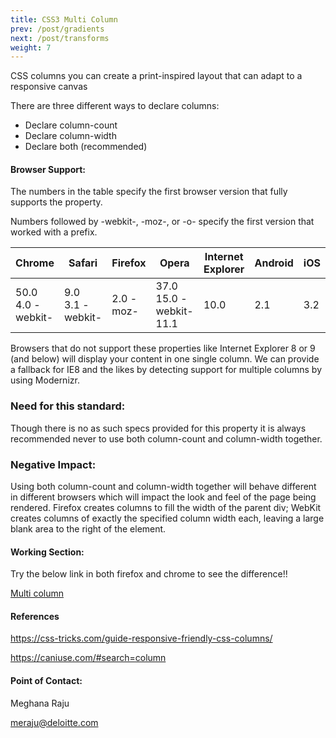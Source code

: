 ```yaml
---
title: CSS3 Multi Column
prev: /post/gradients
next: /post/transforms
weight: 7
---
```



<p>CSS columns you can create a print-inspired layout  that can adapt to a responsive canvas</p>

<p> There are three different ways to declare columns:</p>

<ul>
  <li>Declare column-count</li>
  <li>Declare column-width</li>
  <li>Declare both (recommended)</li>
</ul>

<h4>Browser Support:</h4>
<p>The numbers in the table specify the first browser version that fully supports the property.</p>
<p>Numbers followed by -webkit-, -moz-, or -o- specify the first version that worked with a prefix.</p>
<table>
  <thead>
    <tr>
      <th>Chrome</th>
      <th>Safari</th>
      <th>Firefox</th>
      <th>Opera</th>
      <th>Internet Explorer</th>
      <th>Android</th>
      <th>iOS</th>
    </tr>
  </thead>
<tbody>
  <tr>
    <td>50.0<br/>4.0 -webkit-</td>
    <td>9.0<br/>3.1 -webkit-</td>
    <td>2.0 -moz-</td>
    <td>37.0<br/>15.0 -webkit-<br/>11.1</td>
    <td>10.0</td>
    <td>2.1</td>
    <td>3.2</td>
  </tr>
</tbody>
</table>

<p>Browsers that do not support these properties like Internet Explorer 8 or 9 (and below) will display your content in one single column.
We can provide a fallback for IE8 and the likes by detecting support for multiple columns by using Modernizr.
</p>

<h3>Need for this standard:</h3>

<p>Though there is no as such specs provided for this property it is always recommended never to use both column-count and column-width together.</p>

<h3>Negative Impact:</h3>
Using both column-count and column-width together will behave different in different browsers which will impact the look and feel of the page being rendered.
Firefox creates  columns to fill the width of the parent div; WebKit creates columns of exactly the specified column width each, leaving a large blank area to the right of the element.



<h4>Working Section:</h4>

<p>Try the below link in both firefox and chrome to see the difference!!<p>
<a href="http://codepen.io/katydecorah/pen/39ea7b0f24b5806969dc4c275461c5b1">Multi column</a>

<h4>References</h4>

https://css-tricks.com/guide-responsive-friendly-css-columns/

https://caniuse.com/#search=column

<h4>Point of Contact:</h4>

<p>Meghana Raju</p>
<a href="mailto:meraju@deloitte.com">meraju@deloitte.com</a>
